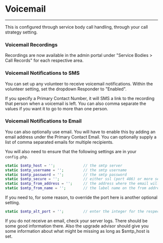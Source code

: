 # Voicemail

---

This is configured through service body call handling, through your call strategy setting.

### Voicemail Recordings

Recordings are now available in the admin portal under "Service Bodies > Call Records" for each respective area.

### Voicemail Notifications to SMS

You can set up any volunteer to receive voicemail notifications.  Within the volunteer setting, set the dropdown Responder to "Enabled".

If you specify a Primary Contact Number, it will SMS a link to the recording that person when a voicemail is left.  You can also comma separate the values if you want it to go to more than one person.

### Voicemail Notifications to Email

You can also optionally use email.  You will have to enable this by adding an email address under the Primary Contact Email.  You can optionally supply a list of comma separated emails for multiple recipients.

You will also need to ensure that the following settings are in your `config.php`.

```php
static $smtp_host = '';             // the smtp server
static $smtp_username = '';         // the smtp username
static $smtp_password = '';         // the smtp password
static $smtp_secure = '';           // either ssl (port 486) or more securely tls (port 587)
static $smtp_from_address = '';     // the address where the email will be sent from
static $smtp_from_name = '';        // the label name on the from address
```

If you need to, for some reason, to override the port here is another optional setting.

```php
static $smtp_alt_port = '';         // enter the integer for the respective to use
```

If you do not receive an email, check your server logs.  There should be some good information there.  Also the upgrade advisor should give you some information about what might be missing as long as $smtp_host is set.

